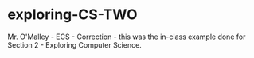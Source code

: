 # exploring-CS-TWO
Mr. O'Malley - ECS - Correction - this was the in-class example done for Section 2 - Exploring Computer Science.
